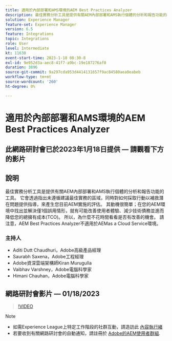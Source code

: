 ```yaml
---
title: 適用於內部部署和AMS環境的AEM Best Practices Analyzer
description: 最佳實務分析工具是提供有關AEM內部部署和AMS執行個體的分析和報告功能的工具。 它會透過指出未遵循建議最佳實務的區域，同時對如何採取行動以補救潛在問題提供指導，來產生您目前AEM實施的評估。
solution: Experience Manager
feature-set: Experience Manager
version: 6.5
feature: Integrations
topic: Integrations
role: User
level: Intermediate
kt: 11630
event-start-time: 2023-1-18 08:30-8
exl-id: 9e952d3a-aec8-41f7-a9bc-19e187276af0
duration: 3896
source-git-commit: 9a297cda953d4414131657f9ac84580aea0eabeb
workflow-type: tm+mt
source-wordcount: '260'
ht-degree: 0%

---
```


# 適用於內部部署和AMS環境的AEM Best Practices Analyzer

## 此網路研討會已於2023年1月18日提供 — 請觀看下方的影片

## 說明

最佳實務分析工具是提供有關AEM內部部署和AMS執行個體的分析和報告功能的工具。 它會透過指出未遵循建議最佳實務的區域，同時對如何採取行動以補救潛在問題提供指導，來產生您目前AEM實施的評估。 其動機很簡單；在您的AEM環境中找出並解決僅1個誤用情形，就有可能改善使用者體驗、減少技術債務並進而降低您的總擁有成本(TCO)。 所以，為什麼不花時間看看是否有改善的機會。
請注意，AEM Best Practices Analyzer不適用於AEMas a Cloud Service環境。

### 主持人

* Aditi Dutt Chaudhuri，Adobe高級產品經理
* Saurabh Saxena，Adobe工程經理
* Adobe資深雲端架構師Kiran Murugulla
* Vaibhav Varshney，Adobe電腦科學家
* Himani Chauhan，Adobe電腦科學家

## 網路研討會影片 — 01/18/2023

>[!VIDEO](https://video.tv.adobe.com/v/3413364/)

>[!NOTE]
>
>* 如需Experience League上特定工作階段的社群互動，請造訪此 [內容執行緒](https://bit.ly/3Z6AyM1)
>* 若要收到有關網路研討會的自動通知，請註冊於 [Adobe的AEM使用者群組](https://aem-augs.adobe.com/).
